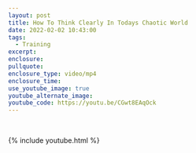 ```yaml
---
layout: post
title: How To Think Clearly In Todays Chaotic World
date: 2022-02-02 10:43:00
tags:
  - Training
excerpt:
enclosure:
pullquote:
enclosure_type: video/mp4
enclosure_time:
use_youtube_image: true
youtube_alternate_image:
youtube_code: https://youtu.be/CGwt8EAqOck
---
```

&nbsp;

{% include youtube.html %}
